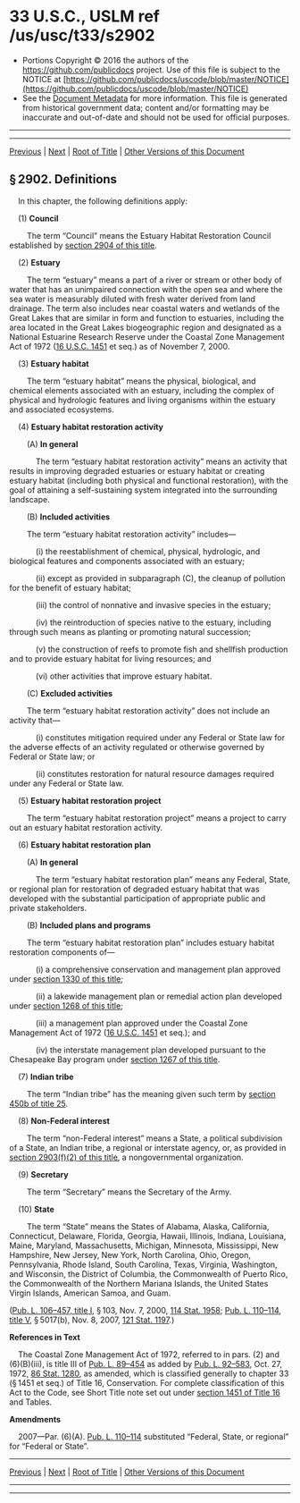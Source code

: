 ---
---

# 33 U.S.C., USLM ref /us/usc/t33/s2902

* Portions Copyright © 2016 the authors of the https://github.com/publicdocs project.
  Use of this file is subject to the NOTICE at [https://github.com/publicdocs/uscode/blob/master/NOTICE](https://github.com/publicdocs/uscode/blob/master/NOTICE)
* See the [Document Metadata](././../../../..//README.md) for more information.
  This file is generated from historical government data; content and/or formatting may be inaccurate and out-of-date and should not be used for official purposes.

----------
----------

[Previous](./../../../..//us/usc/t33/ch42/m__us_usc_t33_s2901.md) | [Next](./../../../..//us/usc/t33/ch42/m__us_usc_t33_s2903.md) | [Root of Title](./../../../../) | [Other Versions of this Document](https://publicdocs.github.io/go/links?ns=uslm&ref=%2Fus%2Fusc%2Ft33%2Fs2902)

## § 2902. Definitions

    In this chapter, the following definitions apply:

    (1) __Council__ 

        The term “Council” means the Estuary Habitat Restoration Council established by [section 2904 of this title][/us/usc/t33/s2904].

    (2) __Estuary__ 

        The term “estuary” means a part of a river or stream or other body of water that has an unimpaired connection with the open sea and where the sea water is measurably diluted with fresh water derived from land drainage. The term also includes near coastal waters and wetlands of the Great Lakes that are similar in form and function to estuaries, including the area located in the Great Lakes biogeographic region and designated as a National Estuarine Research Reserve under the Coastal Zone Management Act of 1972 ([16 U.S.C. 1451][/us/usc/t16/s1451] et seq.) as of November 7, 2000.

    (3) __Estuary habitat__ 

        The term “estuary habitat” means the physical, biological, and chemical elements associated with an estuary, including the complex of physical and hydrologic features and living organisms within the estuary and associated ecosystems.

    (4) __Estuary habitat restoration activity__ 

        (A) __In general__ 

            The term “estuary habitat restoration activity” means an activity that results in improving degraded estuaries or estuary habitat or creating estuary habitat (including both physical and functional restoration), with the goal of attaining a self-sustaining system integrated into the surrounding landscape.

        (B) __Included activities__ 

        The term “estuary habitat restoration activity” includes—

            (i) the reestablishment of chemical, physical, hydrologic, and biological features and components associated with an estuary;

            (ii) except as provided in subparagraph (C), the cleanup of pollution for the benefit of estuary habitat;

            (iii) the control of nonnative and invasive species in the estuary;

            (iv) the reintroduction of species native to the estuary, including through such means as planting or promoting natural succession;

            (v) the construction of reefs to promote fish and shellfish production and to provide estuary habitat for living resources; and

            (vi) other activities that improve estuary habitat.

        (C) __Excluded activities__ 

        The term “estuary habitat restoration activity” does not include an activity that—

            (i) constitutes mitigation required under any Federal or State law for the adverse effects of an activity regulated or otherwise governed by Federal or State law; or

            (ii) constitutes restoration for natural resource damages required under any Federal or State law.

    (5) __Estuary habitat restoration project__ 

        The term “estuary habitat restoration project” means a project to carry out an estuary habitat restoration activity.

    (6) __Estuary habitat restoration plan__ 

        (A) __In general__ 

            The term “estuary habitat restoration plan” means any Federal, State, or regional plan for restoration of degraded estuary habitat that was developed with the substantial participation of appropriate public and private stakeholders.

        (B) __Included plans and programs__ 

        The term “estuary habitat restoration plan” includes estuary habitat restoration components of—

            (i) a comprehensive conservation and management plan approved under [section 1330 of this title][/us/usc/t33/s1330];

            (ii) a lakewide management plan or remedial action plan developed under [section 1268 of this title][/us/usc/t33/s1268];

            (iii) a management plan approved under the Coastal Zone Management Act of 1972 ([16 U.S.C. 1451][/us/usc/t16/s1451] et seq.); and

            (iv) the interstate management plan developed pursuant to the Chesapeake Bay program under [section 1267 of this title][/us/usc/t33/s1267].

    (7) __Indian tribe__ 

        The term “Indian tribe” has the meaning given such term by [section 450b of title 25][/us/usc/t25/s450b].

    (8) __Non-Federal interest__ 

        The term “non-Federal interest” means a State, a political subdivision of a State, an Indian tribe, a regional or interstate agency, or, as provided in [section 2903(f)(2) of this title][/us/usc/t33/s2903/f/2], a nongovernmental organization.

    (9) __Secretary__ 

        The term “Secretary” means the Secretary of the Army.

    (10) __State__ 

        The term “State” means the States of Alabama, Alaska, California, Connecticut, Delaware, Florida, Georgia, Hawaii, Illinois, Indiana, Louisiana, Maine, Maryland, Massachusetts, Michigan, Minnesota, Mississippi, New Hampshire, New Jersey, New York, North Carolina, Ohio, Oregon, Pennsylvania, Rhode Island, South Carolina, Texas, Virginia, Washington, and Wisconsin, the District of Columbia, the Commonwealth of Puerto Rico, the Commonwealth of the Northern Mariana Islands, the United States Virgin Islands, American Samoa, and Guam.

([Pub. L. 106–457, title I][/us/pl/106/457/tI], § 103, Nov. 7, 2000, [114 Stat. 1958][/us/stat/114/1958]; [Pub. L. 110–114, title V][/us/pl/110/114/tV], § 5017(b), Nov. 8, 2007, [121 Stat. 1197][/us/stat/121/1197].)

 __References in Text__ 

    The Coastal Zone Management Act of 1972, referred to in pars. (2) and (6)(B)(iii), is title III of [Pub. L. 89–454][/us/pl/89/454] as added by [Pub. L. 92–583][/us/pl/92/583], Oct. 27, 1972, [86 Stat. 1280][/us/stat/86/1280], as amended, which is classified generally to chapter 33 (§ 1451 et seq.) of Title 16, Conservation. For complete classification of this Act to the Code, see Short Title note set out under [section 1451 of Title 16][/us/usc/t16/s1451] and Tables.

 __Amendments__ 

    2007—Par. (6)(A). [Pub. L. 110–114][/us/pl/110/114] substituted “Federal, State, or regional” for “Federal or State”.

----------

[Previous](./../../../..//us/usc/t33/ch42/m__us_usc_t33_s2901.md) | [Next](./../../../..//us/usc/t33/ch42/m__us_usc_t33_s2903.md) | [Root of Title](./../../../../) | [Other Versions of this Document](https://publicdocs.github.io/go/links?ns=uslm&ref=%2Fus%2Fusc%2Ft33%2Fs2902)

----------
----------

[/us/usc/t33/s2904]: https://publicdocs.github.io/go/links?ns=uslm&ref=%2Fus%2Fusc%2Ft33%2Fs2904
[/us/usc/t16/s1451]: https://publicdocs.github.io/go/links?ns=uslm&ref=%2Fus%2Fusc%2Ft16%2Fs1451
[/us/usc/t33/s1330]: https://publicdocs.github.io/go/links?ns=uslm&ref=%2Fus%2Fusc%2Ft33%2Fs1330
[/us/usc/t33/s1268]: https://publicdocs.github.io/go/links?ns=uslm&ref=%2Fus%2Fusc%2Ft33%2Fs1268
[/us/usc/t16/s1451]: https://publicdocs.github.io/go/links?ns=uslm&ref=%2Fus%2Fusc%2Ft16%2Fs1451
[/us/usc/t33/s1267]: https://publicdocs.github.io/go/links?ns=uslm&ref=%2Fus%2Fusc%2Ft33%2Fs1267
[/us/usc/t25/s450b]: https://publicdocs.github.io/go/links?ns=uslm&ref=%2Fus%2Fusc%2Ft25%2Fs450b
[/us/usc/t33/s2903/f/2]: https://publicdocs.github.io/go/links?ns=uslm&ref=%2Fus%2Fusc%2Ft33%2Fs2903%2Ff%2F2
[/us/pl/106/457/tI]: https://publicdocs.github.io/go/links?ns=uslm&ref=%2Fus%2Fpl%2F106%2F457%2FtI
[/us/stat/114/1958]: https://publicdocs.github.io/go/links?ns=uslm&ref=%2Fus%2Fstat%2F114%2F1958
[/us/pl/110/114/tV]: https://publicdocs.github.io/go/links?ns=uslm&ref=%2Fus%2Fpl%2F110%2F114%2FtV
[/us/stat/121/1197]: https://publicdocs.github.io/go/links?ns=uslm&ref=%2Fus%2Fstat%2F121%2F1197
[/us/pl/89/454]: https://publicdocs.github.io/go/links?ns=uslm&ref=%2Fus%2Fpl%2F89%2F454
[/us/pl/92/583]: https://publicdocs.github.io/go/links?ns=uslm&ref=%2Fus%2Fpl%2F92%2F583
[/us/stat/86/1280]: https://publicdocs.github.io/go/links?ns=uslm&ref=%2Fus%2Fstat%2F86%2F1280
[/us/usc/t16/s1451]: https://publicdocs.github.io/go/links?ns=uslm&ref=%2Fus%2Fusc%2Ft16%2Fs1451
[/us/pl/110/114]: https://publicdocs.github.io/go/links?ns=uslm&ref=%2Fus%2Fpl%2F110%2F114


